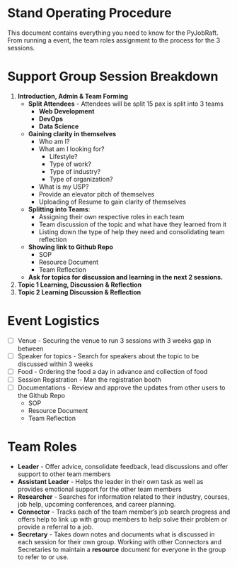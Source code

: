 # Stand Operating Procedure
This document contains everything you need to know for the PyJobRaft. From running a event, the team roles assignment to the process for the 3 sessions.

# Support Group Session Breakdown

1. **Introduction, Admin & Team Forming**
   - **Split Attendees** - Attendees will be split 15 pax is split into 3 teams
     - **Web Development**
     - **DevOps**
     - **Data Science**
   - **Gaining clarity in themselves**
     - Who am I?
     - What am I looking for?
       - Lifestyle?
       - Type of work?
       - Type of industry?
       - Type of organization?
     - What is my USP?
     - Provide an elevator pitch of themselves
     - Uploading of Resume to gain clarity of themselves
   - **Splitting into Teams**:
     - Assigning their own respective roles in each team
     - Team discussion of the topic and what have they learned from it
     - Listing down the type of help they need and consolidating team reflection
   - **Showing link to Github Repo**
     - SOP
     - Resource Document
     - Team Reflection
   - **Ask for topics for discussion and learning in the next 2 sessions.**
3. **Topic 1 Learning, Discussion & Reflection**
4. **Topic 2 Learning  Discussion & Reflection**

# Event Logistics
- [ ] Venue - Securing the venue to run 3 sessions with 3 weeks gap in between
- [ ] Speaker for topics - Search for speakers about the topic to be discussed within 3 weeks
- [ ] Food - Ordering the food a day in advance and collection of food
- [ ] Session Registration - Man the registration booth
- [ ] Documentations - Review and approve the updates from other users to the Github Repo
  - SOP
  - Resource Document
  - Team Reflection

# Team Roles
- **Leader** - Offer advice, consolidate feedback, lead discussions and offer support to other team members
- **Assistant Leader** - Helps the leader in their own task as well as provides emotional support for the other team members
- **Researcher** - Searches for information related to their industry, courses, job help, upcoming conferences, and career planning.
- **Connector** - Tracks each of the team member’s job search progress and offers help to link up with group members to help solve their problem or provide a referral to a job.
- **Secretary** - Takes down notes and documents what is discussed in each session for their own group. Working with other Connectors and Secretaries to maintain a **resource** document for everyone in the group to refer to or use.
